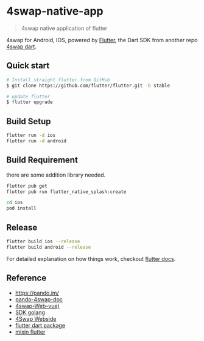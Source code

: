 # 4swap-native-app

> 4swap native application of flutter

4swap for Android, IOS, powered by [Flutter](https://flutter.dev/), the Dart SDK from another repo [4swap dart](https://github.com/bubiji/4swap_dart_sdk).


## Quick start

``` bash
# Install straight flutter from GitHub
$ git clone https://github.com/flutter/flutter.git -b stable

# update flutter
$ flutter upgrade

```

## Build Setup

``` bash
flutter run -d ios
flutter run -d android
```
## Build Requirement

there are some addition library needed.
``` bash
flutter pub get
flutter pub run flutter_native_splash:create

cd ios
pod install
```
## Release

``` bash
flutter build ios --release
flutter build android --release
```
For detailed explanation on how things work, checkout [flutter docs](https://docs.flutter.dev/).


## Reference

- <https://pando.im/>  
- [pando-4swap-doc](https://docs.pando.im/developer/intro)  
- [4swap-Web-vue)](https://github.com/fox-one/4swap-web)  
- [SDK golang](https://github.com/fox-one/4swap-sdk-go) 
- [4Swap Webside](https://app.4swap.org/#/pool)  
- [flutter dart package](https://pub.dev/publishers/mixin.dev/packages)  
- [mixin flutter](https://github.com/MixinNetwork/flutter-app)
